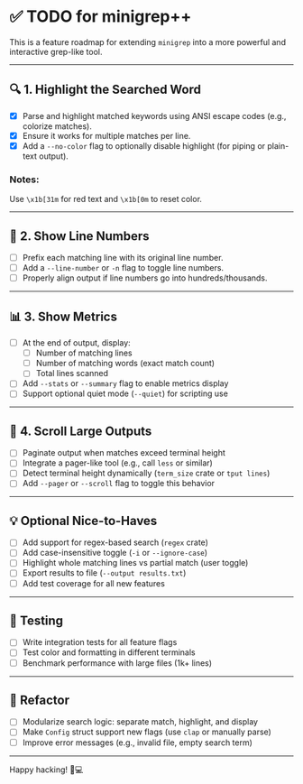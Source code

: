 # ✅ TODO for minigrep++

This is a feature roadmap for extending `minigrep` into a more powerful and interactive grep-like tool.

---

## 🔍 1. Highlight the Searched Word

- [x] Parse and highlight matched keywords using ANSI escape codes (e.g., colorize matches).
- [x] Ensure it works for multiple matches per line.
- [x] Add a `--no-color` flag to optionally disable highlight (for piping or plain-text output).

### Notes:

Use `\x1b[31m` for red text and `\x1b[0m` to reset color.

---

## 🔢 2. Show Line Numbers

- [ ] Prefix each matching line with its original line number.
- [ ] Add a `--line-number` or `-n` flag to toggle line numbers.
- [ ] Properly align output if line numbers go into hundreds/thousands.

---

## 📊 3. Show Metrics

- [ ] At the end of output, display:
  - [ ] Number of matching lines
  - [ ] Number of matching words (exact match count)
  - [ ] Total lines scanned
- [ ] Add `--stats` or `--summary` flag to enable metrics display
- [ ] Support optional quiet mode (`--quiet`) for scripting use

---

## 📜 4. Scroll Large Outputs

- [ ] Paginate output when matches exceed terminal height
- [ ] Integrate a pager-like tool (e.g., call `less` or similar)
- [ ] Detect terminal height dynamically (`term_size` crate or `tput lines`)
- [ ] Add `--pager` or `--scroll` flag to toggle this behavior

---

## 💡 Optional Nice-to-Haves

- [ ] Add support for regex-based search (`regex` crate)
- [ ] Add case-insensitive toggle (`-i` or `--ignore-case`)
- [ ] Highlight whole matching lines vs partial match (user toggle)
- [ ] Export results to file (`--output results.txt`)
- [ ] Add test coverage for all new features

---

## 🧪 Testing

- [ ] Write integration tests for all feature flags
- [ ] Test color and formatting in different terminals
- [ ] Benchmark performance with large files (1k+ lines)

---

## 🧼 Refactor

- [ ] Modularize search logic: separate match, highlight, and display
- [ ] Make `Config` struct support new flags (use `clap` or manually parse)
- [ ] Improve error messages (e.g., invalid file, empty search term)

---

Happy hacking! 🦀💻
